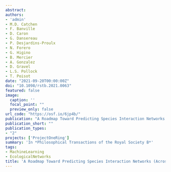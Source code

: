 ```yaml
---
abstract:
authors:
- 'admin'
- M.D. Catchen
- F. Banville
- D. Caron
- G. Dansereau
- P. Desjardins-Proulx
- N. Forero
- G. Higino
- B. Mercier
- A. Gonzalez
- D. Gravel
- L.S. Pollock
- T. Poisot
date: "2021-09-20T00:00:00Z"
doi: "10.1098/rstb.2021.0063"
featured: false
image:
  caption: ''
  focal_point: ""
  preview_only: false
url_code: "https://osf.io/6jp4b/"
publication: "A Roadmap Toward Predicting Species Interaction Networks (Across Space and Time)"
publication_short: ""
publication_types:
- "2"
projects: ['ProjectOneRing']
summary: 'In *Philosophical Transactions of the Royal Society B*'
tags:
- MachineLearning
- EcologicalNetworks
title: 'A Roadmap Toward Predicting Species Interaction Networks (Across Space and Time)'
---
```

